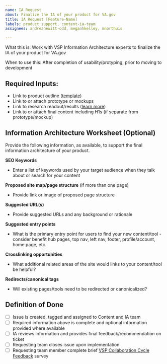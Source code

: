 ```yaml
---
name: IA Request
about: Finalize the IA of your product for VA.gov
title: IA Request [Feature-Name]
labels: product support, content-ia-team
assignees: andreahewitt-odd, meganhkelley, mnorthuis

---
```


What this is: Work with VSP Information Architecture experts to finalize the IA of your product for VA.gov

When to use this: After completion of usability/protyping, prior to moving to development

## Required Inputs:
- Link to product outline ([template](https://github.com/department-of-veterans-affairs/va.gov-team/blob/master/platform/product-management/product-outline-template.md))
- Link to or attach prototype or mockups
- Link to research readout/results ([learn more](https://github.com/department-of-veterans-affairs/va.gov-team/blob/master/platform/research/synthesis/how-to-do-research_synthesis.md))
- Link to or attach final content including H1s (if separate from prototype/mockup)

## Information Architecture Worksheet (Optional)

Provide the following information, as available, to support the final information architecture of your product.

**SEO Keywords**
- Enter a list of keywords used by your target audience when they talk about or search for your content

**Proposed site map/page structure** (if more than one page)
- Provide link or image of proposed page structure

**Suggested URL(s)**
- Provide suggested URLs and any background or rationale

**Suggested entry points**
- What is the primary entry point for users to find your new content/tool - consider benefit hub pages, top nav, left nav, footer, profile/account, home page, etc.

**Crosslinking opportunities**
- What additional related areas of the site would links to your content/tool be helpful?

**Redirects/canonical tags**
- Will existing pages/tools need to be redirected or canonicalized?

## Definition of Done
- [ ] Issue is created, tagged and assigned to Content and IA team
- [ ] Required information above is complete and optional information provided where available
- [ ] IA reviews information and provides final feedback/recommendation on ticket
- [ ] Requesting team closes issue upon implementation
- [ ] Requesting team member complete brief [VSP Collaboration Cycle Feedback](https://adhoc.optimalworkshop.com/questions/20260uu8-0-0/questions/before) survey
